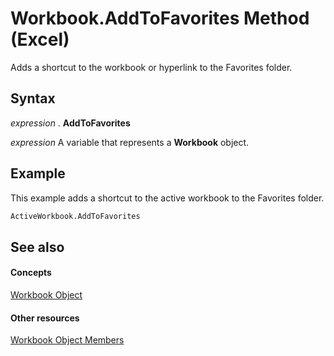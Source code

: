 
# Workbook.AddToFavorites Method (Excel)

Adds a shortcut to the workbook or hyperlink to the Favorites folder.


## Syntax

 _expression_ . **AddToFavorites**

 _expression_ A variable that represents a **Workbook** object.


## Example

This example adds a shortcut to the active workbook to the Favorites folder.


```vb
ActiveWorkbook.AddToFavorites
```


## See also


#### Concepts


[Workbook Object](8c00aa60-c974-eed3-0812-3c9625eb0d4c.md)
#### Other resources


[Workbook Object Members](dce102a3-25de-3ff4-2ce5-bc56e08baca7.md)
